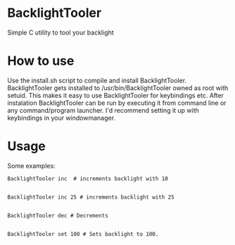 # BacklightTooler
Simple C utility to tool your backlight

# How to use
Use the install.sh script to compile and install BacklightTooler. BacklightTooler gets installed to /usr/bin/BacklightTooler owned as root with setuid. This makes it easy to use BacklightTooler for keybindings etc.
After instalation BacklightTooler can be run by executing it from command line or any command/program launcher. I'd recommend setting it up with keybindings in your windowmanager.

# Usage
Some examples:
```
BacklightTooler inc  # increments backlight with 10


BacklightTooler inc 25 # increments backlight with 25


BacklightTooler dec # Decrements


BacklightTooler set 100 # Sets backlight to 100.
```
